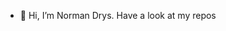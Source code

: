 - 👋 Hi, I’m Norman Drys. Have a look at my repos

<!---
Norman98/Norman98 is a ✨ special ✨ repository because its `README.md` (this file) appears on your GitHub profile.
You can click the Preview link to take a look at your changes.
--->
